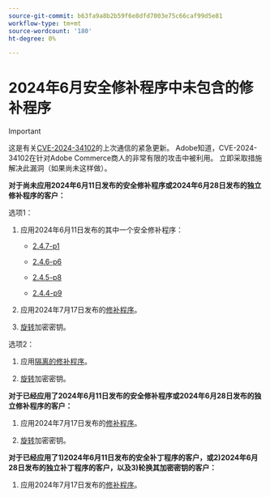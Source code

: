 ```yaml
---
source-git-commit: b63fa9a8b2b59f6e8dfd7003e75c66caf99d5e81
workflow-type: tm+mt
source-wordcount: '180'
ht-degree: 0%

---
```

# 2024年6月安全修补程序中未包含的修补程序

>[!IMPORTANT]
>
>这是有关[CVE-2024-34102](https://nvd.nist.gov/vuln/detail/CVE-2024-34102)的上次通信的紧急更新。 Adobe知道，CVE-2024-34102在针对Adobe Commerce商人的非常有限的攻击中被利用。 立即采取措施解决此漏洞（如果尚未这样做）。

**对于尚未应用2024年6月11日发布的安全修补程序或2024年6月28日发布的独立修补程序的客户：**

选项1：

1. 应用2024年6月11日发布的其中一个安全修补程序：

   * [2.4.7-p1](https://experienceleague.adobe.com/en/docs/commerce-operations/release/notes/security-patches/2-4-7-patches#adobe-commerce-247-p1)

   * [2.4.6-p6](https://experienceleague.adobe.com/en/docs/commerce-operations/release/notes/security-patches/2-4-6-patches#adobe-commerce-246-p6)

   * [2.4.5-p8](https://experienceleague.adobe.com/en/docs/commerce-operations/release/notes/security-patches/2-4-5-patches#adobe-commerce-245-p8)

   * [2.4.4-p9](https://experienceleague.adobe.com/en/docs/commerce-operations/release/notes/security-patches/2-4-4-patches#adobe-commerce-244-p9)

1. 应用2024年7月17日发布的[修补程序](https://experienceleague.adobe.com/en/docs/commerce-knowledge-base/kb/troubleshooting/known-issues-patches-attached/security-update-available-for-adobe-commerce-apsb24-40-revised-to-include-isolated-patch-for-cve-2024-34102)。

1. [旋转](https://experienceleague.adobe.com/en/docs/commerce-admin/systems/security/encryption-key)加密密钥。

选项2：

1. 应用[隔离的修补程序](https://experienceleague.adobe.com/en/docs/commerce-knowledge-base/kb/troubleshooting/known-issues-patches-attached/security-update-available-for-adobe-commerce-apsb24-40-revised-to-include-isolated-patch-for-cve-2024-34102)。

1. [旋转](https://experienceleague.adobe.com/en/docs/commerce-admin/systems/security/encryption-key)加密密钥。

**对于已经应用了2024年6月11日发布的安全修补程序或2024年6月28日发布的独立修补程序的客户：**

1. 应用2024年7月17日发布的[修补程序](https://experienceleague.adobe.com/en/docs/commerce-knowledge-base/kb/troubleshooting/known-issues-patches-attached/security-update-available-for-adobe-commerce-apsb24-40-revised-to-include-isolated-patch-for-cve-2024-34102)。

1. [旋转](https://experienceleague.adobe.com/en/docs/commerce-admin/systems/security/encryption-key)加密密钥。

**对于已经应用了1)2024年6月11日发布的安全补丁程序的客户，或2)2024年6月28日发布的独立补丁程序的客户，以及3)轮换其加密密钥的客户：**
 
1. 应用2024年7月17日发布的[修补程序](https://experienceleague.adobe.com/en/docs/commerce-knowledge-base/kb/troubleshooting/known-issues-patches-attached/security-update-available-for-adobe-commerce-apsb24-40-revised-to-include-isolated-patch-for-cve-2024-34102)。
